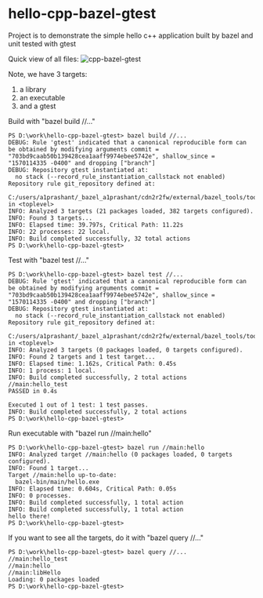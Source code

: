 # hello-cpp-bazel-gtest

Project is to demonstrate the simple hello c++ application built by bazel and unit tested with gtest

Quick view of all files:
![cpp-bazel-gtest](https://user-images.githubusercontent.com/38223320/121174361-7684a500-c877-11eb-928e-76b14f911ba2.PNG)

Note,
we have 3 targets:
1. a library
2. an executable
3. and a gtest


Build with "bazel build //..."
```
PS D:\work\hello-cpp-bazel-gtest> bazel build //...
DEBUG: Rule 'gtest' indicated that a canonical reproducible form can be obtained by modifying arguments commit = "703bd9caab50b139428cea1aaff9974ebee5742e", shallow_since = "1570114335 -0400" and dropping ["branch"]
DEBUG: Repository gtest instantiated at:
  no stack (--record_rule_instantiation_callstack not enabled)
Repository rule git_repository defined at:
  C:/users/a1prashant/_bazel_a1prashant/cdn2r2fw/external/bazel_tools/tools/build_defs/repo/git.bzl:195:18: in <toplevel>
INFO: Analyzed 3 targets (21 packages loaded, 382 targets configured).
INFO: Found 3 targets...
INFO: Elapsed time: 39.797s, Critical Path: 11.22s
INFO: 22 processes: 22 local.
INFO: Build completed successfully, 32 total actions
PS D:\work\hello-cpp-bazel-gtest> 
```

Test with "bazel test //..."
```
PS D:\work\hello-cpp-bazel-gtest> bazel test //...
DEBUG: Rule 'gtest' indicated that a canonical reproducible form can be obtained by modifying arguments commit = "703bd9caab50b139428cea1aaff9974ebee5742e", shallow_since = "1570114335 -0400" and dropping ["branch"]
DEBUG: Repository gtest instantiated at:
  no stack (--record_rule_instantiation_callstack not enabled)
Repository rule git_repository defined at:
  C:/users/a1prashant/_bazel_a1prashant/cdn2r2fw/external/bazel_tools/tools/build_defs/repo/git.bzl:195:18: in <toplevel>
INFO: Analyzed 3 targets (0 packages loaded, 0 targets configured).
INFO: Found 2 targets and 1 test target...
INFO: Elapsed time: 1.162s, Critical Path: 0.45s
INFO: 1 process: 1 local.
INFO: Build completed successfully, 2 total actions
//main:hello_test                                                        PASSED in 0.4s

Executed 1 out of 1 test: 1 test passes.
INFO: Build completed successfully, 2 total actions
PS D:\work\hello-cpp-bazel-gtest> 
```

Run executable with "bazel run //main:hello"
```
PS D:\work\hello-cpp-bazel-gtest> bazel run //main:hello
INFO: Analyzed target //main:hello (0 packages loaded, 0 targets configured).
INFO: Found 1 target...
Target //main:hello up-to-date:
  bazel-bin/main/hello.exe
INFO: Elapsed time: 0.604s, Critical Path: 0.05s
INFO: 0 processes.
INFO: Build completed successfully, 1 total action
INFO: Build completed successfully, 1 total action
hello there!
PS D:\work\hello-cpp-bazel-gtest> 
```

If you want to see all the targets, do it with "bazel query //..."
```
PS D:\work\hello-cpp-bazel-gtest> bazel query //...
//main:hello_test
//main:hello     
//main:libHello
Loading: 0 packages loaded
PS D:\work\hello-cpp-bazel-gtest> 
```
